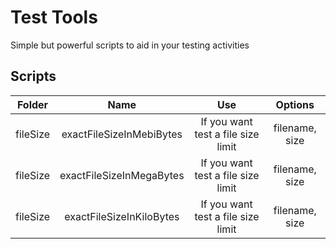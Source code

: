 # Test Tools
Simple but powerful scripts to aid in your testing activities

## Scripts
| Folder   | Name                     | Use                                 | Options        |
| -------- |:-------------------------:|:----------------------------------:| :-------------:|
| fileSize | exactFileSizeInMebiBytes | If you want test a file size limit  | filename, size |
| fileSize | exactFileSizeInMegaBytes | If you want test a file size limit  | filename, size |
| fileSize | exactFileSizeInKiloBytes | If you want test a file size limit  | filename, size |